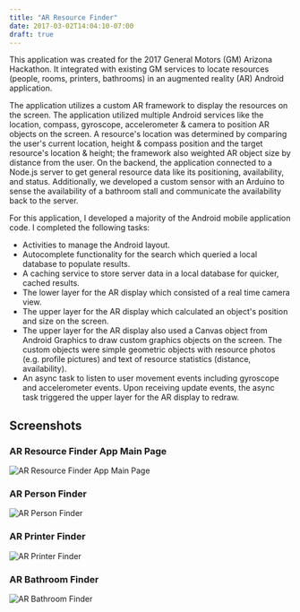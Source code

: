 ```yaml
---
title: "AR Resource Finder"
date: 2017-03-02T14:04:10-07:00
draft: true
---
```


This application was created for the 2017 General Motors (GM) Arizona Hackathon. It integrated with existing GM services to locate resources (people, rooms, printers, bathrooms) in an augmented reality (AR) Android application.

The application utilizes a custom AR framework to display the resources on the screen. The application utilized multiple Android services like the location, compass, gyroscope, accelerometer & camera to position AR objects on the screen. A resource's location was determined by comparing the user's current location, height & compass position and the target resource's location & height; the framework also weighted AR object size by distance from the user. On the backend, the application connected to a Node.js server to get general resource data like its positioning, availability, and status. Additionally, we developed a custom sensor with an Arduino to sense the availability of a bathroom stall and communicate the availability back to the server.

For this application, I developed a majority of the Android mobile application code. I completed the following tasks:

* Activities to manage the Android layout.
* Autocomplete functionality for the search which queried a local database to populate results.
* A caching service to store server data in a local database for quicker, cached results.
* The lower layer for the AR display which consisted of a real time camera view.
* The upper layer for the AR display which calculated an object's position and size on the screen.
* The upper layer for the AR display also used a Canvas object from Android Graphics to draw custom graphics objects on the screen. The custom objects were simple geometric objects with resource photos (e.g. profile pictures) and text of resource statistics (distance, availability).
* An async task to listen to user movement events including gyroscope and accelerometer events. Upon receiving update events, the async task triggered the upper layer for the AR display to redraw.

## Screenshots

### AR Resource Finder App Main Page

![AR Resource Finder App Main Page](/static/img/ar-resource-finder/ar-finder-base-screenshot.jpg)

### AR Person Finder

![AR Person Finder](/static/img/ar-resource-finder/ar-finder-people-screenshot.jpg)

### AR Printer Finder

![AR Printer Finder](/static/img/ar-resource-finder/ar-finder-printer-screenshot.jpg)

### AR Bathroom Finder

![AR Bathroom Finder](/static/img/ar-resource-finder/ar-finder-bathroom-screenshot.jpg)
